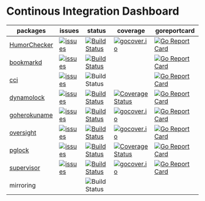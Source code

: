 Continous Integration Dashboard
===============================

|packages                                                  |issues                                                                                                                                     | status                                                                                                                            |coverage|goreportcard|
|----------------------------------------------------------|-------------------------------------------------------------------------------------------------------------------------------------------|-----------------------------------------------------------------------------------------------------------------------------------|--------|------------|
|[HumorChecker](https://github.com/cirello-io/HumorChecker)|[![issues](https://img.shields.io/github/issues/cirello-io/HumorChecker.svg?style=flat)](https://github.com/cirello-io/HumorChecker/issues)|[![Build Status](https://travis-ci.org/cirello-io/HumorChecker.svg?branch=master)](https://travis-ci.org/cirello-io/HumorChecker)  |[![gocover.io](https://gocover.io/_badge/cirello.io/HumorChecker)](https://gocover.io/cirello.io/HumorChecker)|[![Go Report Card](https://goreportcard.com/badge/github.com/cirello-io/HumorChecker)](https://goreportcard.com/report/github.com/cirello-io/HumorChecker)|
|[bookmarkd](https://github.com/cirello-io/bookmarkd)      |[![issues](https://img.shields.io/github/issues/cirello-io/bookmarkd.svg?style=flat)   ](https://github.com/cirello-io/bookmarkd/issues)   |[![Build Status](https://travis-ci.org/cirello-io/bookmarkd.svg?branch=master)](https://travis-ci.org/cirello-io/bookmarkd)        ||[![Go Report Card](https://goreportcard.com/badge/github.com/cirello-io/bookmarkd)](https://goreportcard.com/report/github.com/cirello-io/bookmarkd)|
|[cci](https://github.com/cirello-io/cci)                  |[![issues](https://img.shields.io/github/issues/cirello-io/cci.svg?style=flat)         ](https://github.com/cirello-io/cci/issues)         |![Build Status](https://badge.cirello.io/badge/ucirello/cci?update)                                                                ||[![Go Report Card](https://goreportcard.com/badge/github.com/cirello-io/cci)](https://goreportcard.com/report/github.com/cirello-io/cci)|
|[dynamolock](https://github.com/cirello-io/dynamolock)    |[![issues](https://img.shields.io/github/issues/cirello-io/dynamolock.svg?style=flat)  ](https://github.com/cirello-io/dynamolock/issues)  |[![Build Status](https://travis-ci.org/cirello-io/dynamolock.svg?branch=master)](https://travis-ci.org/cirello-io/dynamolock)      |[![Coverage Status](https://coveralls.io/repos/github/cirello-io/dynamolock/badge.svg?branch=master)](https://coveralls.io/github/cirello-io/dynamolock?branch=master)|[![Go Report Card](https://goreportcard.com/badge/github.com/cirello-io/dynamolock)](https://goreportcard.com/report/github.com/cirello-io/dynamolock)|
|[goherokuname](https://github.com/cirello-io/goherokuname)|[![issues](https://img.shields.io/github/issues/cirello-io/goherokuname.svg?style=flat)](https://github.com/cirello-io/goherokuname/issues)|[![Build Status](https://travis-ci.org/cirello-io/goherokuname.svg?branch=master)](https://travis-ci.org/cirello-io/goherokuname)  |[![gocover.io](https://gocover.io/_badge/cirello.io/goherokuname)](https://gocover.io/cirello.io/goherokuname)|[![Go Report Card](https://goreportcard.com/badge/github.com/cirello-io/goherokuname)](https://goreportcard.com/report/github.com/cirello-io/goherokuname)|
|[oversight](https://github.com/cirello-io/oversight)      |[![issues](https://img.shields.io/github/issues/cirello-io/oversight.svg?style=flat)   ](https://github.com/cirello-io/oversight/issues)   |[![Build Status](https://travis-ci.org/cirello-io/oversight.svg?branch=master)](https://travis-ci.org/cirello-io/oversight)        |[![gocover.io](https://gocover.io/_badge/cirello.io/oversight)](https://gocover.io/cirello.io/oversight)|[![Go Report Card](https://goreportcard.com/badge/github.com/cirello-io/oversight)](https://goreportcard.com/report/github.com/cirello-io/oversight)|
|[pglock](https://github.com/cirello-io/pglock)            |[![issues](https://img.shields.io/github/issues/cirello-io/pglock.svg?style=flat)      ](https://github.com/cirello-io/pglock/issues)      |[![Build Status](https://travis-ci.org/cirello-io/pglock.svg?branch=master)](https://travis-ci.org/cirello-io/pglock)              |[![Coverage Status](https://coveralls.io/repos/github/cirello-io/pglock/badge.svg?branch=master)](https://coveralls.io/github/cirello-io/pglock?branch=master)|[![Go Report Card](https://goreportcard.com/badge/github.com/cirello-io/pglock)](https://goreportcard.com/report/github.com/cirello-io/pglock)|
|[supervisor](https://github.com/cirello-io/supervisor)    |[![issues](https://img.shields.io/github/issues/cirello-io/supervisor.svg?style=flat)  ](https://github.com/cirello-io/supervisor/issues)  |[![Build Status](https://travis-ci.org/cirello-io/supervisor.svg?branch=master)](https://travis-ci.org/cirello-io/supervisor)      |[![gocover.io](https://gocover.io/_badge/cirello.io/supervisor)](https://gocover.io/cirello.io/supervisor)|[![Go Report Card](https://goreportcard.com/badge/github.com/cirello-io/supervisor)](https://goreportcard.com/report/github.com/cirello-io/supervisor)|
|mirroring                                                 |                                                                                                                                           |![Build Status](https://badge.cirello.io/badge/cirello-io/public?update)                                                             |
